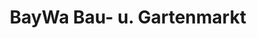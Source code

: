 ---
title: "BayWa Bau- u. Gartenmarkt"
url: /brackenheim/baywa-bau-u-gartenmarkt/
shop: Garten-Center
---